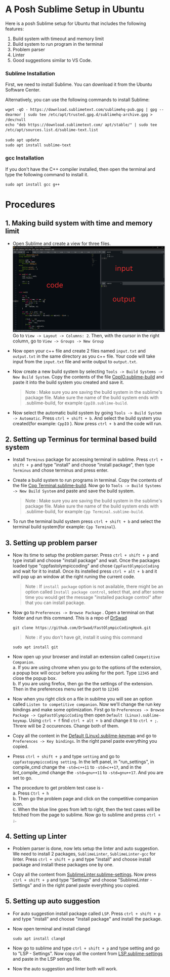 # A Posh Sublime Setup in Ubuntu

Here is a posh Sublime setup for Ubuntu that includes the following features:
1. Build system with timeout and memory limit
1. Build system to run program in the terminal
1. Problem parser 
1. Linter
1. Good suggestions similar to VS Code.

### Sublime Installation 
First, we need to install Sublime. You can download it from the Ubuntu Software Center.

Alternatively, you can use the following commands to install Sublime:
```
wget -qO - https://download.sublimetext.com/sublimehq-pub.gpg | gpg --dearmor | sudo tee /etc/apt/trusted.gpg.d/sublimehq-archive.gpg > /dev/null
echo "deb https://download.sublimetext.com/ apt/stable/" | sudo tee /etc/apt/sources.list.d/sublime-text.list

sudo apt update
sudo apt install sublime-text
```

### gcc Installation
If you don't have the C++ compiler installed, then open the terminal and type the following command to install it.
```
sudo apt install gcc g++
```

# Procedures    
      
     
## 1. Making build system with time and memory limit
- Open Sublime and create a view for three files.
![Alt text](images/code.png)
Go to `View -> Layout -> Columns: 2`. Then, with the cursor in the right column, go to `View -> Groups -> New Group`

- Now open your c++ file and create 2 files named `input.txt` and `output.txt` in the same directory as you c++ file. Your code will take input from the `input.txt` file and write output to `output.txt`.

- Now create a new build system by selecting `Tools -> Build Systems -> New Build System`. Copy the contents of the file [CppIO.sublime-build](CppIO.sublime-build) and paste it into the build system you created and save it.  
    >  Note : Make sure you are saving the build system in the sublime's package file.  Make sure the name of the build system ends with .sublime-build, for example `CppIO.sublime-build`.

- Now select the automatic build system by going `Tools -> Build System -> Automatic`. Press `ctrl + shift + b`. And select the build system you created(for example: `CppIO` ). Now press `ctrl + b` and the code will run.    
        
       
       
## 2. Setting up Terminus for terminal based build system

- Install `Terminus` package for accessing terminal in sublime. Press `ctrl + shift + p` and type "install" and choose "install package", then type `Terminus` and chose terminus and press enter. 

- Create a build system to run programs in terminal. Copy the contents of the file [Cpp Terminal.sublime-build](https://github.com/S4-MI/Sublime-setup/blob/master/Cpp%20Terminal.sublime-build). Now go to `Tools -> Build Systems -> New Build System` and paste and save the build system. 
    >  Note : Make sure you are saving the build system in the sublime's package file.  Make sure the name of the build system ends with .sublime-build, for example `Cpp Terminal.sublime-build`.

- To run the terminal build system press `ctrl + shift + b` and select the terminal build system(for example: `Cpp Terminal`).
    
   
## 3. Setting up problem parser

- Now its time to setup the problem parser. Press `ctrl + shift + p` and type install and choose "install package" and wait. Once the packages loaded type "cppfastolympiccoding" and chose `CppFastOlympicCoding` and wait for it to install. Once its instelled press `ctrl + alt + b` and it will pop up an window at the right runing the current code. 

    > Note : If `install package` option is not available, there might be an option called `Install package control`, select that, and    after some time you would get the message "installed package control" after that you can install package. 

-  Now go to `Preferences -> Browse Package` . Open a terminal on that folder and run this command. This is a repo of [DrSwad](https://github.com/DrSwad) 
    ```
    git clone https://github.com/DrSwad/FastOlympicCodingHook.git
    ```
    > Note : if you don't have git, install it using this command 
     ```
     sudo apt install git
     ```
- Now open up your browser and install an extension called `Competitive Companion`.   
a. If you are using chrome when you go to the options of the extension, a popup box will occur before you asking for the port. Type `12345` and close the popup box.  
b. If you are using firefox, then go the the settings of the extension. Then in the preferences menu set the port to `12345`

- Now when you right click on a file in subilme you will see an option called `Listen to competitive companion`. Now we'll change the run key bindings and make some optimization. First go to `Preferences -> Browse Package -> CppFastOlympicCoding` then open `Default (Linux).sublime-keymap`. Using `ctrl + f` find `ctrl + alt + b` and change it to `ctrl + ;`. Threre will be 2 occurences. Change both of them.

- Copy all the content in the [Default (Linux).sublime-keymap](https://github.com/S4-MI/Sublime-setup/blob/master/Default%20(Linux).sublime-keymap) and go to `Preferences -> Key bindings`. In the right panel paste everything you copied. 

- Press `ctrl + shift + p` and type `setting` and go to `cppfastopympiccoding setting`. In the left panel, in "run_settings", in compile_cmd change the `-std=c++11` to `-std=c++17`, and in the lint_compile_cmd change the `-std=gnu++11` to `-std=gnu++17`. And you are set to go. 

- The procedure to get problem test case is -  
    a. Press `Ctrl + h`  
    b. Then go the problem page and click on the competitive companion icon.   
    c. When the blue line goes from left to right, then the test cases will be fetched from the page to sublime. Now go to sublime and press `ctrl + ;`. 

   
## 4. Setting up Linter  

- Problem parser is done, now lets setup the linter and auto suggestion. We need to install 2 packages, `SublimeLinter`, `SublimeLinter-gcc` for linter. Press `ctrl + shift + p` and type "install" and choose install package and install these packages one by one. 

- Copy all the content from [SublimeLinter.sublime-settings](https://github.com/S4-MI/Sublime-setup/blob/master/SublimeLinter.sublime-settings). Now press `ctrl + shift + p` and type "Settings" and choose "SublimeLinter - Settings" and in the right panel paste everything you copied.
   

## 5. Setting up auto suggestion

- For auto suggestion install package called `LSP`. Press `ctrl + shift + p` and type "install" and choose "install package" and install the package. 

- Now open terminal and install clangd
    ```
    sudo apt install clangd
    ```

- Now go to sublime and type `ctrl + shift + p` and type setting and go to "LSP - Settings". Now copy all the content from [LSP.sublime-settings](https://github.com/S4-MI/Sublime-setup/blob/master/LSP.sublime-settings) and paste in the LSP setings file. 

- Now the auto suggestion and linter both will work. 
